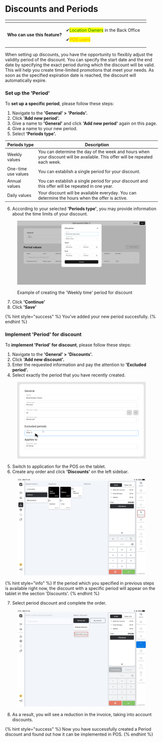 # Discounts and Periods

<table data-card-size="large" data-view="cards" data-full-width="false"><thead><tr><th></th><th></th><th></th></tr></thead><tbody><tr><td><strong>Who can use this feature?</strong></td><td><p><span data-gb-custom-inline data-tag="emoji" data-code="2714">✔</span><mark style="color:green;">Location Owners</mark> in the Back Office</p><p><span data-gb-custom-inline data-tag="emoji" data-code="2714">✔</span><mark style="color:orange;">POS users</mark> </p></td><td></td></tr></tbody></table>

When setting up discounts, you have the opportunity to flexibly adjust the validity period of the discount. You can specify the start date and the end date by specifying the exact period during which the discount will be valid. This will help you create time-limited promotions that meet your needs. As soon as the specified expiration date is reached, the discount will automatically expire.

### Set up the 'Period'

To **set up a specific period**, please follow these steps:

1. Navigate to the **'General' > 'Periods'.**&#x20;
2. Click **'Add new period'.**
3. Give a name to **'General'** and click **'Add new period'** again on this page.
4. Give a name to your new period.
5. Select **'Periods type'.**

| Periods type        | Description                                                                                                                  |
| ------------------- | ---------------------------------------------------------------------------------------------------------------------------- |
| Weekly values       | You can determine the day of the week and hours when your discount will be available. This offer will be repeated each week. |
| One-time use values | You can establish a single period for your discount.                                                                         |
| Annual values       | You can establish a single period for your discount and this offer will be repeated in one year.                             |
| Daily values        | Your discount will be available everyday. You can determine the hours when the offer is active.                              |

6. According to your selected **'Periods type'**, you may provide information about the time limits of your discount.

<figure><img src="../../.gitbook/assets/periods.jpg" alt=""><figcaption><p>Example of creating the 'Weekly time' period for discount</p></figcaption></figure>

7. Click **'Continue'**
8. Click **'Save'**

{% hint style="success" %}
You've added your new period succesfully.
{% endhint %}

### Implement 'Period' for discount

To **implement 'Period' for discount**, please follow these steps:

1. Navigate to the **'General' > 'Discounts'.**
2. Click **'Add new discount'.**
3. Enter the requested information and pay the attention to **'Excluded period'.**
4. Select exactly the period that you have recently created.

<figure><img src="../../.gitbook/assets/2023-07-22_14-14-53.png" alt=""><figcaption></figcaption></figure>

5. Switch to application for the POS on the tablet.
6. Create any order and click **'Discounts'** on the left sidebar.

<figure><img src="../../.gitbook/assets/discounts-periods.jpg" alt=""><figcaption></figcaption></figure>

{% hint style="info" %}
If the period which you specified in previous steps is available right now, the discount with a specific period will appear on the tablet in the section 'Discounts'.&#x20;
{% endhint %}

7. Select period discount and complete the order.

<figure><img src="../../.gitbook/assets/periods (1).jpg" alt=""><figcaption></figcaption></figure>

8. As a result, you will see a reduction in the invoice, taking into account discounts.

{% hint style="success" %}
Now you have successfully created a Period discount and found out how it can be implemented in POS.
{% endhint %}
